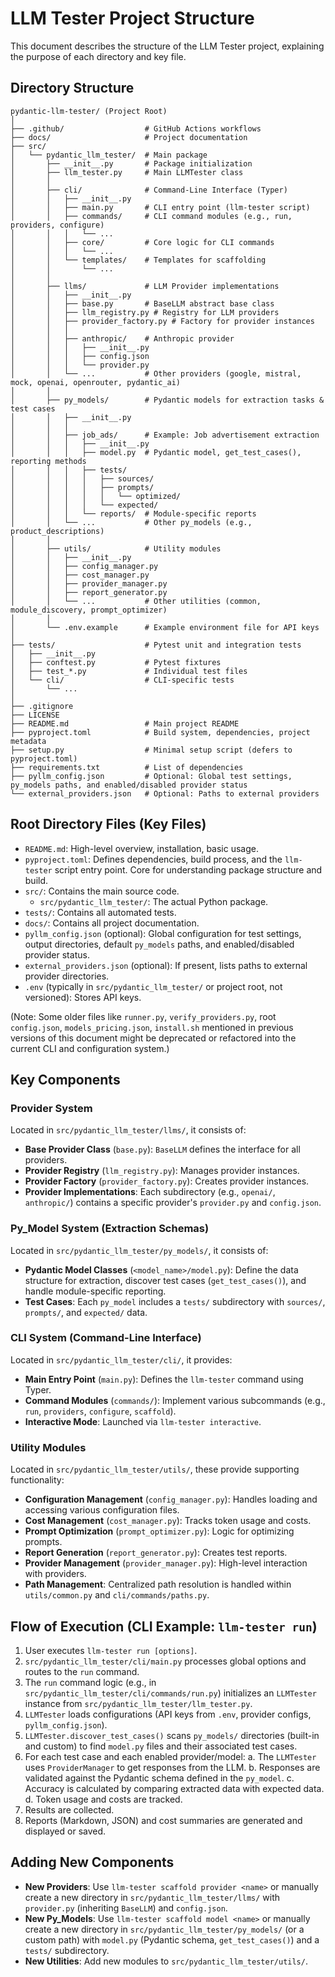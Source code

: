 # LLM Tester Project Structure

This document describes the structure of the LLM Tester project, explaining the purpose of each directory and key file.

## Directory Structure

```
pydantic-llm-tester/ (Project Root)
│
├── .github/                  # GitHub Actions workflows
├── docs/                     # Project documentation
├── src/
│   └── pydantic_llm_tester/  # Main package
│       ├── __init__.py       # Package initialization
│       ├── llm_tester.py     # Main LLMTester class
│       │
│       ├── cli/              # Command-Line Interface (Typer)
│       │   ├── __init__.py
│       │   ├── main.py       # CLI entry point (llm-tester script)
│       │   ├── commands/     # CLI command modules (e.g., run, providers, configure)
│       │   │   └── ...
│       │   ├── core/         # Core logic for CLI commands
│       │   │   └── ...
│       │   └── templates/    # Templates for scaffolding
│       │       └── ...
│       │
│       ├── llms/             # LLM Provider implementations
│       │   ├── __init__.py
│       │   ├── base.py       # BaseLLM abstract base class
│       │   ├── llm_registry.py # Registry for LLM providers
│       │   ├── provider_factory.py # Factory for provider instances
│       │   │
│       │   ├── anthropic/    # Anthropic provider
│       │   │   ├── __init__.py
│       │   │   ├── config.json
│       │   │   └── provider.py
│       │   └── ...           # Other providers (google, mistral, mock, openai, openrouter, pydantic_ai)
│       │
│       ├── py_models/        # Pydantic models for extraction tasks & test cases
│       │   ├── __init__.py
│       │   │
│       │   ├── job_ads/      # Example: Job advertisement extraction
│       │   │   ├── __init__.py
│       │   │   ├── model.py  # Pydantic model, get_test_cases(), reporting methods
│       │   │   ├── tests/
│       │   │   │   ├── sources/
│       │   │   │   ├── prompts/
│       │   │   │   │   └── optimized/
│       │   │   │   └── expected/
│       │   │   └── reports/  # Module-specific reports
│       │   └── ...           # Other py_models (e.g., product_descriptions)
│       │
│       ├── utils/            # Utility modules
│       │   ├── __init__.py
│       │   ├── config_manager.py
│       │   ├── cost_manager.py
│       │   ├── provider_manager.py
│       │   ├── report_generator.py
│       │   └── ...           # Other utilities (common, module_discovery, prompt_optimizer)
│       │
│       └── .env.example      # Example environment file for API keys
│
├── tests/                    # Pytest unit and integration tests
│   ├── __init__.py
│   ├── conftest.py           # Pytest fixtures
│   ├── test_*.py             # Individual test files
│   └── cli/                  # CLI-specific tests
│       └── ...
│
├── .gitignore
├── LICENSE
├── README.md                 # Main project README
├── pyproject.toml            # Build system, dependencies, project metadata
├── setup.py                  # Minimal setup script (defers to pyproject.toml)
├── requirements.txt          # List of dependencies
├── pyllm_config.json         # Optional: Global test settings, py_models paths, and enabled/disabled provider status
└── external_providers.json   # Optional: Paths to external providers
```

## Root Directory Files (Key Files)

- `README.md`: High-level overview, installation, basic usage.
- `pyproject.toml`: Defines dependencies, build process, and the `llm-tester` script entry point. Core for understanding package structure and build.
- `src/`: Contains the main source code.
    - `src/pydantic_llm_tester/`: The actual Python package.
- `tests/`: Contains all automated tests.
- `docs/`: Contains all project documentation.
- `pyllm_config.json` (optional): Global configuration for test settings, output directories, default `py_models` paths, and enabled/disabled provider status.
- `external_providers.json` (optional): If present, lists paths to external provider directories.
- `.env` (typically in `src/pydantic_llm_tester/` or project root, not versioned): Stores API keys.

(Note: Some older files like `runner.py`, `verify_providers.py`, root `config.json`, `models_pricing.json`, `install.sh` mentioned in previous versions of this document might be deprecated or refactored into the current CLI and configuration system.)

## Key Components

### Provider System

Located in `src/pydantic_llm_tester/llms/`, it consists of:
- **Base Provider Class** (`base.py`): `BaseLLM` defines the interface for all providers.
- **Provider Registry** (`llm_registry.py`): Manages provider instances.
- **Provider Factory** (`provider_factory.py`): Creates provider instances.
- **Provider Implementations**: Each subdirectory (e.g., `openai/`, `anthropic/`) contains a specific provider's `provider.py` and `config.json`.

### Py_Model System (Extraction Schemas)

Located in `src/pydantic_llm_tester/py_models/`, it consists of:
- **Pydantic Model Classes** (`<model_name>/model.py`): Define the data structure for extraction, discover test cases (`get_test_cases()`), and handle module-specific reporting.
- **Test Cases**: Each `py_model` includes a `tests/` subdirectory with `sources/`, `prompts/`, and `expected/` data.

### CLI System (Command-Line Interface)

Located in `src/pydantic_llm_tester/cli/`, it provides:
- **Main Entry Point** (`main.py`): Defines the `llm-tester` command using Typer.
- **Command Modules** (`commands/`): Implement various subcommands (e.g., `run`, `providers`, `configure`, `scaffold`).
- **Interactive Mode**: Launched via `llm-tester interactive`.

### Utility Modules

Located in `src/pydantic_llm_tester/utils/`, these provide supporting functionality:

- **Configuration Management** (`config_manager.py`): Handles loading and accessing various configuration files.
- **Cost Management** (`cost_manager.py`): Tracks token usage and costs.
- **Prompt Optimization** (`prompt_optimizer.py`): Logic for optimizing prompts.
- **Report Generation** (`report_generator.py`): Creates test reports.
- **Provider Management** (`provider_manager.py`): High-level interaction with providers.
- **Path Management**: Centralized path resolution is handled within `utils/common.py` and `cli/commands/paths.py`.

## Flow of Execution (CLI Example: `llm-tester run`)

1. User executes `llm-tester run [options]`.
2. `src/pydantic_llm_tester/cli/main.py` processes global options and routes to the `run` command.
3. The `run` command logic (e.g., in `src/pydantic_llm_tester/cli/commands/run.py`) initializes an `LLMTester` instance from `src/pydantic_llm_tester/llm_tester.py`.
4. `LLMTester` loads configurations (API keys from `.env`, provider configs, `pyllm_config.json`).
5. `LLMTester.discover_test_cases()` scans `py_models/` directories (built-in and custom) to find `model.py` files and their associated test cases.
6. For each test case and each enabled provider/model:
    a. The `LLMTester` uses `ProviderManager` to get responses from the LLM.
    b. Responses are validated against the Pydantic schema defined in the `py_model`.
    c. Accuracy is calculated by comparing extracted data with expected data.
    d. Token usage and costs are tracked.
7. Results are collected.
8. Reports (Markdown, JSON) and cost summaries are generated and displayed or saved.

## Adding New Components

- **New Providers**: Use `llm-tester scaffold provider <name>` or manually create a new directory in `src/pydantic_llm_tester/llms/` with `provider.py` (inheriting `BaseLLM`) and `config.json`.
- **New Py_Models**: Use `llm-tester scaffold model <name>` or manually create a new directory in `src/pydantic_llm_tester/py_models/` (or a custom path) with `model.py` (Pydantic schema, `get_test_cases()`) and a `tests/` subdirectory.
- **New Utilities**: Add new modules to `src/pydantic_llm_tester/utils/`.
